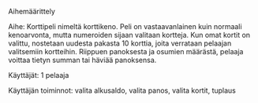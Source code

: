 ﻿Aihemäärittely

Aihe: Korttipeli nimeltä korttikeno. Peli on vastaavanlainen kuin normaali kenoarvonta, mutta numeroiden sijaan valitaan kortteja. Kun omat kortit on valittu, nostetaan uudesta pakasta 10 korttia, joita verrataan pelaajan valitsemiin kortteihin. Riippuen panoksesta ja osumien määrästä, pelaaja voittaa tietyn summan tai häviää panoksensa.

Käyttäjät: 1 pelaaja

Käyttäjän toiminnot: valita alkusaldo, valita panos, valita kortit, tuplaus



